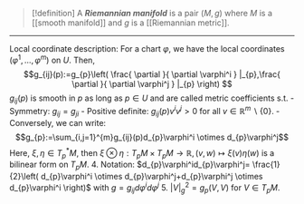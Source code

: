 > [!definition]
> A ***Riemannian manifold*** is a pair $(M,g)$ where $M$ is a [[smooth manifold]] and $g$ is a [[Riemannian metric]].
---
Local coordinate description: For a chart $\varphi$, we have the local coordinates $(\varphi^1,\dots,\varphi^m)$ on $U$. Then, $$g_{ij}(p):=g_{p}\left( \frac{ \partial  }{ \partial \varphi^i } |_{p},\frac{ \partial  }{ \partial \varphi^j } |_{p} \right) $$ $g_{ij}(p)$ is smooth in $p$ as long as $p\in U$ and are called metric coefficients s.t.
	- Symmetry: $g_{ij}=g_{ji}$
	- Positive definite: $g_{ij}(p)v^iv^j>0$ for all $v\in \mathbb{R}^m \backslash \{ 0 \}$.
	- Conversely, we can write: $$g_{p}:=\sum_{i,j=1}^{m}g_{ij}(p)d_{p}\varphi^i \otimes  d_{p}\varphi^j$$Here, $\xi,\eta\in T^{*}_{p}M$, then $\xi \otimes \eta:T_{p}M\times T_{p}M\to \mathbb{R}, (v,w)\mapsto \xi(v)\eta(w)$ is a bilinear form on $T_{p}M$.
4. Notation: $d_{p}\varphi^id_{p}\varphi^j= \frac{1}{2}\left(  d_{p}\varphi^i \otimes  d_{p}\varphi^j+d_{p}\varphi^j \otimes  d_{p}\varphi^i \right)$ with $g=g_{ij}d\varphi^id\varphi^j$
5. $\left| V \right|_{g}^{2}=g_{p}(V,V)$ for $V\in T_{p}M$.